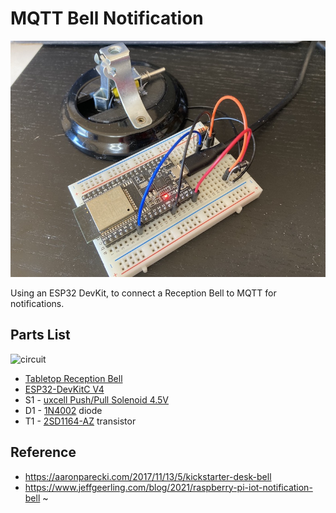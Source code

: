 # MQTT Bell Notification

![photo](images/photo.jpg)

Using an ESP32 DevKit, to connect a Reception Bell to MQTT for notifications.

## Parts List

![circuit](images/circuit.svg)

- [Tabletop Reception Bell](https://www.amazon.co.jp/-/en/gp/product/B08LTJP3NH/)
- [ESP32-DevKitC V4](https://docs.espressif.com/projects/esp-idf/en/latest/esp32/hw-reference/esp32/get-started-devkitc.html)
- S1 - [uxcell Push/Pull Solenoid 4.5V](https://www.amazon.co.jp/-/en/gp/product/B013DR655A/)
- D1 - [1N4002](https://www.marutsu.co.jp/contents/shop/marutsu/datasheet/1n4001.pdf) diode
- T1 - [2SD1164-AZ](https://www.renesas.com/jp/ja/document/dst/2sd1164-z-data-sheet) transistor

## Reference

- https://aaronparecki.com/2017/11/13/5/kickstarter-desk-bell
- https://www.jeffgeerling.com/blog/2021/raspberry-pi-iot-notification-bell
~